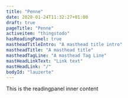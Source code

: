 ```yaml
---
title: "Penne"
date: 2020-01-24T11:32:27+01:00
draft: true
pageTitle: "Penne"
activeitem: "thingstodo"
hasReadingPanel: true
mastheadTitleIntro: "A masthead title intro"
mastheadTitle: "A masthead title"
mastheadTagLine: "A masthead Tag Line"
mastHeadLinkText: "Link text"
mastHeadLink: "/"
bodyId: "lauzerte"
---
```

This is the readingpanel inner content

